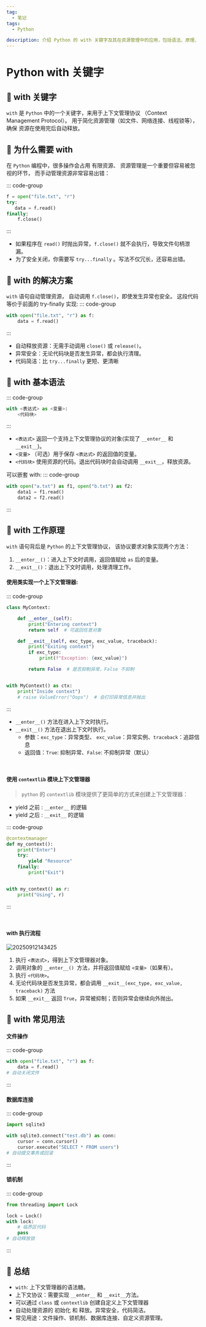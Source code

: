 ```yaml
---
tag:
  - 笔记
tags:
  - Python

description: 介绍 Python 的 with 关键字及其在资源管理中的应用，包括语法、原理、自定义上下文管理器和常见用法，帮助理解如何安全高效地管理文件、数据库连接和锁等资源。
---
```


# Python with 关键字

## 🐡 with 关键字

`with` 是 `Python` 中的一个关键字，来用于上下文管理协议
（Context Management Protocol）。
用于简化资源管理（如文件、网络连接、线程锁等），
确保 资源在使用完后自动释放。

## 🐡 为什么需要 with

在 `Python` 编程中，很多操作会占用 有限资源、
资源管理是一个重要但容易被忽视的环节，
而手动管理资源非常容易出错：

::: code-group

```python [] {}
f = open("file.txt", "r")
try:
   data = f.read()
finally:
    f.close()
```

:::

- 如果程序在 `read()` 时抛出异常，`f.close()` 就不会执行，导致文件句柄泄漏。
- 为了安全关闭，你需要写 `try...finally` 。写法不仅冗长，还容易出错。

## 🐡 with 的解决方案

`with` 语句自动管理资源，
自动调用 `f.close()`，即使发生异常也安全。
这段代码等价于前面的 try-finally 实现:
::: code-group

```python [] {}
with open("file.txt", "r") as f:
    data = f.read()

```

:::

- 自动释放资源：无需手动调用 `close()` 或 `release()`。
- 异常安全：无论代码块是否发生异常，都会执行清理。
- 代码简洁：比 `try...finally` 更短、更清晰

## 🐡 with 基本语法

::: code-group

```python [] {}
with <表达式> as <变量>:
    <代码块>
```

:::

- `<表达式>` 返回一个支持上下文管理协议的对象(实现了 `__enter__` 和 `__exit__`)。
- `<变量>` （可选）用于保存 `<表达式>` 的返回值的变量。
- `<代码块>` 使用资源的代码。退出代码块时会自动调用 `__exit__`，释放资源。

可以嵌套 with:
::: code-group

```python [] {}
with open("a.txt") as f1, open("b.txt") as f2:
    data1 = f1.read()
    data2 = f2.read()

```

:::

## 🐡 with 工作原理

`with` 语句背后是 `Python` 的上下文管理协议，
该协议要求对象实现两个方法：

1. `__enter__()`：进入上下文时调用，返回值赋给 `as` 后的变量。
2. `__exit__()`：退出上下文时调用，处理清理工作。

#### 使用类实现一个上下文管理器:

::: code-group

```python [] {}
class MyContext:

    def __enter__(self):
        print("Entering context")
        return self  # 可返回任意对象

    def __exit__(self, exc_type, exc_value, traceback):
        print("Exiting context")
        if exc_type:
            print(f"Exception: {exc_value}")

        return False  # 是否抑制异常，False 不抑制


with MyContext() as ctx:
    print("Inside context")
    # raise ValueError("Oops")  # 会打印异常信息并抛出

```

:::

- `__enter__()` 方法在进入上下文时执行。
- `__exit__()` 方法在退出上下文时执行。
  - 参数：`exc_type`：异常类型、 `exc_value`：异常实例、`traceback`：追踪信息
  - 返回值：`True`: 抑制异常、`False`: 不抑制异常（默认）

<br />

#### 使用 `contextlib` 模块上下文管理器

> `python` 的 `contextlib` 模块提供了更简单的方式来创建上下文管理器：

- yield 之前 : `__enter__` 的逻辑
- yield 之后 : `__exit__` 的逻辑

::: code-group

```python [] {}
@contextmanager
def my_context():
    print("Enter")
    try:
        yield "Resource"
    finally:
        print("Exit")


with my_context() as r:
    print("Using", r)

```

:::

<br />

#### with 执行流程

![20250912143425](http://images.qiuyouyou.cn/notes/20250912143425.png)

1. 执行 `<表达式>`，得到上下文管理器对象。
2. 调用对象的 `__enter__() `方法，并将返回值赋给 `<变量>`（如果有）。
3. 执行 `<代码块>`。
4. 无论代码块是否发生异常，都会调用 `__exit__(exc_type, exc_value, traceback)` 方法
5. 如果 `__exit__` 返回 `True`，异常被抑制；否则异常会继续向外抛出。

## 🐡 with 常见用法

#### 文件操作

::: code-group

```python [] {}
with open("file.txt", "r") as f:
    data = f.read()
# 自动关闭文件
```

:::

#### 数据库连接

::: code-group

```python [] {}
import sqlite3

with sqlite3.connect("test.db") as conn:
    cursor = conn.cursor()
    cursor.execute("SELECT * FROM users")
# 自动提交事务或回滚

```

:::

#### 锁机制

::: code-group

```python [] {}
from threading import Lock

lock = Lock()
with lock:
    # 临界区代码
    pass
# 自动释放锁

```

:::

## 🐡 总结

- `with`: 上下文管理器的语法糖。
- 上下文协议：需要实现 `__enter__` 和 `__exit__`方法。
- 可以通过 `class` 或 `contextlib` 创建自定义上下文管理器
- 自动处理资源的 初始化 和 释放。异常安全，代码简洁。
- 常见用途：文件操作、锁机制、数据库连接、自定义资源管理。
